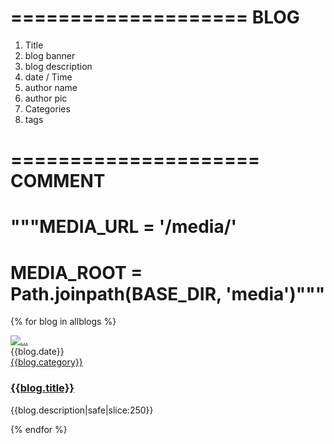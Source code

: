 ====================
        BLOG
====================
1. Title
2. blog banner
3. blog description
4. date / Time
5. author name
6. author pic
7. Categories
8. tags


=====================
        COMMENT
=====================

# """MEDIA_URL = '/media/'
# MEDIA_ROOT = Path.joinpath(BASE_DIR, 'media')"""



{% for blog in allblogs %} 
      <div class="post col-md-4">
        <div class="post-thumbnail">
          <a href=""
            ><img
              src="{{blog.author_pic.url}}"
              alt="..."
              class="img-fluid"
          /></a>
        </div>
        <div class="post-details">
          <div class="post-meta d-flex justify-content-between">
            <div class="date">{{blog.date}}</div>
            <div class="category"><a href="#">{{blog.category}}</a></div>
          </div>
          <a href="post.html">
            <h3 class="h4">{{blog.title}}</h3></a
          >
          <p class="text-muted">
            {{blog.description|safe|slice:250}}
          </p>
        </div>
      </div>
      {% endfor %}